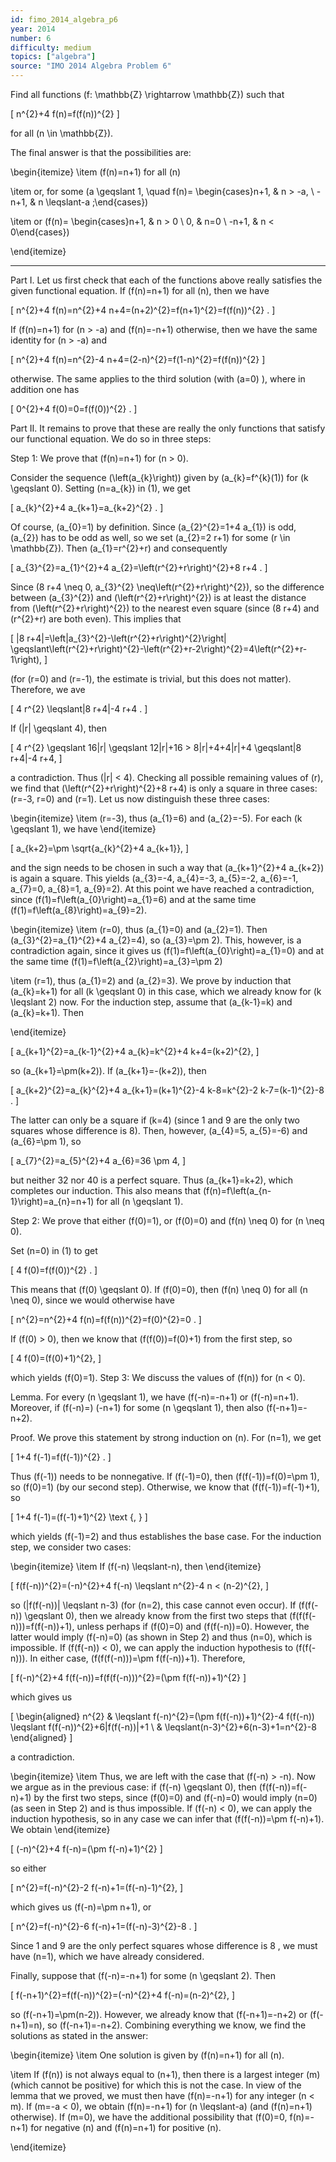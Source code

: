 ```yaml
---
id: fimo_2014_algebra_p6
year: 2014
number: 6
difficulty: medium
topics: ["algebra"]
source: "IMO 2014 Algebra Problem 6"
---
```


Find all functions \(f: \mathbb{Z} \rightarrow \mathbb{Z}\) such that

\[
n^{2}+4 f(n)=f(f(n))^{2}
\]

for all \(n \in \mathbb{Z}\).

The final answer is that the possibilities are:

\begin{itemize}
 \item \(f(n)=n+1\) for all \(n\)

 \item or, for some \(a \geqslant 1, \quad f(n)= \begin{cases}n+1, & n > -a, \\ -n+1, & n \leqslant-a ;\end{cases}\)

 \item or \(f(n)= \begin{cases}n+1, & n > 0 \\ 0, & n=0 \\ -n+1, & n < 0\end{cases}\)

\end{itemize}

---
Part I. Let us first check that each of the functions above really satisfies the given functional equation. If \(f(n)=n+1\) for all \(n\), then we have

\[
n^{2}+4 f(n)=n^{2}+4 n+4=(n+2)^{2}=f(n+1)^{2}=f(f(n))^{2} .
\]

If \(f(n)=n+1\) for \(n > -a\) and \(f(n)=-n+1\) otherwise, then we have the same identity for \(n > -a\) and

\[
n^{2}+4 f(n)=n^{2}-4 n+4=(2-n)^{2}=f(1-n)^{2}=f(f(n))^{2}
\]

otherwise. The same applies to the third solution (with \(a=0\) ), where in addition one has

\[
0^{2}+4 f(0)=0=f(f(0))^{2} .
\]

Part II. It remains to prove that these are really the only functions that satisfy our functional equation. We do so in three steps:

Step 1: We prove that \(f(n)=n+1\) for \(n > 0\).

Consider the sequence \(\left(a_{k}\right)\) given by \(a_{k}=f^{k}(1)\) for \(k \geqslant 0\). Setting \(n=a_{k}\) in (1), we get

\[
a_{k}^{2}+4 a_{k+1}=a_{k+2}^{2} .
\]

Of course, \(a_{0}=1\) by definition. Since \(a_{2}^{2}=1+4 a_{1}\) is odd, \(a_{2}\) has to be odd as well, so we set \(a_{2}=2 r+1\) for some \(r \in \mathbb{Z}\). Then \(a_{1}=r^{2}+r\) and consequently

\[
a_{3}^{2}=a_{1}^{2}+4 a_{2}=\left(r^{2}+r\right)^{2}+8 r+4 .
\]

Since \(8 r+4 \neq 0, a_{3}^{2} \neq\left(r^{2}+r\right)^{2}\), so the difference between \(a_{3}^{2}\) and \(\left(r^{2}+r\right)^{2}\) is at least the distance from \(\left(r^{2}+r\right)^{2}\) to the nearest even square (since \(8 r+4\) and \(r^{2}+r\) are both even). This implies that

\[
|8 r+4|=\left|a_{3}^{2}-\left(r^{2}+r\right)^{2}\right| \geqslant\left(r^{2}+r\right)^{2}-\left(r^{2}+r-2\right)^{2}=4\left(r^{2}+r-1\right),
\]

(for \(r=0\) and \(r=-1\), the estimate is trivial, but this does not matter). Therefore, we ave

\[
4 r^{2} \leqslant|8 r+4|-4 r+4 .
\]

If \(|r| \geqslant 4\), then

\[
4 r^{2} \geqslant 16|r| \geqslant 12|r|+16 > 8|r|+4+4|r|+4 \geqslant|8 r+4|-4 r+4,
\]

a contradiction. Thus \(|r| < 4\). Checking all possible remaining values of \(r\), we find that \(\left(r^{2}+r\right)^{2}+8 r+4\) is only a square in three cases: \(r=-3, r=0\) and \(r=1\). Let us now distinguish these three cases:

\begin{itemize}
 \item \(r=-3\), thus \(a_{1}=6\) and \(a_{2}=-5\). For each \(k \geqslant 1\), we have
\end{itemize}

\[
a_{k+2}=\pm \sqrt{a_{k}^{2}+4 a_{k+1}},
\]

and the sign needs to be chosen in such a way that \(a_{k+1}^{2}+4 a_{k+2}\) is again a square. This yields \(a_{3}=-4, a_{4}=-3, a_{5}=-2, a_{6}=-1, a_{7}=0, a_{8}=1, a_{9}=2\). At this point we have reached a contradiction, since \(f(1)=f\left(a_{0}\right)=a_{1}=6\) and at the same time \(f(1)=f\left(a_{8}\right)=a_{9}=2\).

\begin{itemize}
 \item \(r=0\), thus \(a_{1}=0\) and \(a_{2}=1\). Then \(a_{3}^{2}=a_{1}^{2}+4 a_{2}=4\), so \(a_{3}=\pm 2\). This, however, is a contradiction again, since it gives us \(f(1)=f\left(a_{0}\right)=a_{1}=0\) and at the same time \(f(1)=f\left(a_{2}\right)=a_{3}=\pm 2\)

 \item \(r=1\), thus \(a_{1}=2\) and \(a_{2}=3\). We prove by induction that \(a_{k}=k+1\) for all \(k \geqslant 0\) in this case, which we already know for \(k \leqslant 2\) now. For the induction step, assume that \(a_{k-1}=k\) and \(a_{k}=k+1\). Then

\end{itemize}

\[
a_{k+1}^{2}=a_{k-1}^{2}+4 a_{k}=k^{2}+4 k+4=(k+2)^{2},
\]

so \(a_{k+1}=\pm(k+2)\). If \(a_{k+1}=-(k+2)\), then

\[
a_{k+2}^{2}=a_{k}^{2}+4 a_{k+1}=(k+1)^{2}-4 k-8=k^{2}-2 k-7=(k-1)^{2}-8 .
\]

The latter can only be a square if \(k=4\) (since 1 and 9 are the only two squares whose difference is 8). Then, however, \(a_{4}=5, a_{5}=-6\) and \(a_{6}=\pm 1\), so

\[
a_{7}^{2}=a_{5}^{2}+4 a_{6}=36 \pm 4,
\]

but neither 32 nor 40 is a perfect square. Thus \(a_{k+1}=k+2\), which completes our induction. This also means that \(f(n)=f\left(a_{n-1}\right)=a_{n}=n+1\) for all \(n \geqslant 1\).

Step 2: We prove that either \(f(0)=1\), or \(f(0)=0\) and \(f(n) \neq 0\) for \(n \neq 0\).

Set \(n=0\) in (1) to get

\[
4 f(0)=f(f(0))^{2} .
\]

This means that \(f(0) \geqslant 0\). If \(f(0)=0\), then \(f(n) \neq 0\) for all \(n \neq 0\), since we would otherwise have

\[
n^{2}=n^{2}+4 f(n)=f(f(n))^{2}=f(0)^{2}=0 .
\]

If \(f(0) > 0\), then we know that \(f(f(0))=f(0)+1\) from the first step, so

\[
4 f(0)=(f(0)+1)^{2},
\]

which yields \(f(0)=1\). Step 3: We discuss the values of \(f(n)\) for \(n < 0\).

Lemma. For every \(n \geqslant 1\), we have \(f(-n)=-n+1\) or \(f(-n)=n+1\). Moreover, if \(f(-n)=\) \(-n+1\) for some \(n \geqslant 1\), then also \(f(-n+1)=-n+2\).

Proof. We prove this statement by strong induction on \(n\). For \(n=1\), we get

\[
1+4 f(-1)=f(f(-1))^{2} .
\]

Thus \(f(-1)\) needs to be nonnegative. If \(f(-1)=0\), then \(f(f(-1))=f(0)=\pm 1\), so \(f(0)=1\) (by our second step). Otherwise, we know that \(f(f(-1))=f(-1)+1\), so

\[
1+4 f(-1)=(f(-1)+1)^{2} \text {, }
\]

which yields \(f(-1)=2\) and thus establishes the base case. For the induction step, we consider two cases:

\begin{itemize}
 \item If \(f(-n) \leqslant-n\), then
\end{itemize}

\[
f(f(-n))^{2}=(-n)^{2}+4 f(-n) \leqslant n^{2}-4 n < (n-2)^{2},
\]

so \(|f(f(-n))| \leqslant n-3\) (for \(n=2\), this case cannot even occur). If \(f(f(-n)) \geqslant 0\), then we already know from the first two steps that \(f(f(f(-n)))=f(f(-n))+1\), unless perhaps if \(f(0)=0\) and \(f(f(-n))=0\). However, the latter would imply \(f(-n)=0\) (as shown in Step 2) and thus \(n=0\), which is impossible. If \(f(f(-n)) < 0\), we can apply the induction hypothesis to \(f(f(-n))\). In either case, \(f(f(f(-n)))=\pm f(f(-n))+1\). Therefore,

\[
f(-n)^{2}+4 f(f(-n))=f(f(f(-n)))^{2}=(\pm f(f(-n))+1)^{2}
\]

which gives us

\[
\begin{aligned}
n^{2} & \leqslant f(-n)^{2}=(\pm f(f(-n))+1)^{2}-4 f(f(-n)) \leqslant f(f(-n))^{2}+6|f(f(-n))|+1 \\
& \leqslant(n-3)^{2}+6(n-3)+1=n^{2}-8
\end{aligned}
\]

a contradiction.

\begin{itemize}
 \item Thus, we are left with the case that \(f(-n) > -n\). Now we argue as in the previous case: if \(f(-n) \geqslant 0\), then \(f(f(-n))=f(-n)+1\) by the first two steps, since \(f(0)=0\) and \(f(-n)=0\) would imply \(n=0\) (as seen in Step 2) and is thus impossible. If \(f(-n) < 0\), we can apply the induction hypothesis, so in any case we can infer that \(f(f(-n))=\pm f(-n)+1\). We obtain
\end{itemize}

\[
(-n)^{2}+4 f(-n)=(\pm f(-n)+1)^{2}
\]

so either

\[
n^{2}=f(-n)^{2}-2 f(-n)+1=(f(-n)-1)^{2},
\]

which gives us \(f(-n)=\pm n+1\), or

\[
n^{2}=f(-n)^{2}-6 f(-n)+1=(f(-n)-3)^{2}-8 .
\]

Since 1 and 9 are the only perfect squares whose difference is 8 , we must have \(n=1\), which we have already considered.

Finally, suppose that \(f(-n)=-n+1\) for some \(n \geqslant 2\). Then

\[
f(-n+1)^{2}=f(f(-n))^{2}=(-n)^{2}+4 f(-n)=(n-2)^{2},
\]

so \(f(-n+1)=\pm(n-2)\). However, we already know that \(f(-n+1)=-n+2\) or \(f(-n+1)=n\), so \(f(-n+1)=-n+2\). Combining everything we know, we find the solutions as stated in the answer:

\begin{itemize}
 \item One solution is given by \(f(n)=n+1\) for all \(n\).

 \item If \(f(n)\) is not always equal to \(n+1\), then there is a largest integer \(m\) (which cannot be positive) for which this is not the case. In view of the lemma that we proved, we must then have \(f(n)=-n+1\) for any integer \(n < m\). If \(m=-a < 0\), we obtain \(f(n)=-n+1\) for \(n \leqslant-a\) (and \(f(n)=n+1\) otherwise). If \(m=0\), we have the additional possibility that \(f(0)=0, f(n)=-n+1\) for negative \(n\) and \(f(n)=n+1\) for positive \(n\).

\end{itemize}
